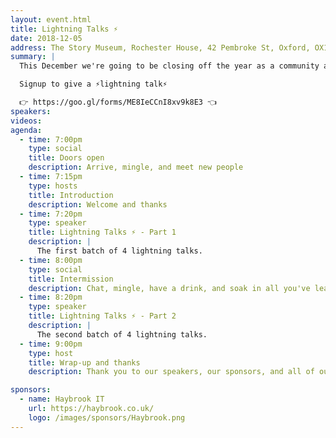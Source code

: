 ```yaml
---
layout: event.html
title: Lightning Talks ⚡️
date: 2018-12-05
address: The Story Museum, Rochester House, 42 Pembroke St, Oxford, OX11BP
summary: |
  This December we're going to be closing off the year as a community and inviting all our wonderful members to come and give a short lightning talk (max 10 minutes).

  Signup to give a ⚡️lightning talk⚡️

  👉 https://goo.gl/forms/ME8IeCCnI8xv9k8E3 👈
speakers:
videos:
agenda:
  - time: 7:00pm
    type: social
    title: Doors open
    description: Arrive, mingle, and meet new people
  - time: 7:15pm
    type: hosts
    title: Introduction
    description: Welcome and thanks
  - time: 7:20pm
    type: speaker
    title: Lightning Talks ⚡️ - Part 1
    description: |
      The first batch of 4 lightning talks.
  - time: 8:00pm
    type: social
    title: Intermission
    description: Chat, mingle, have a drink, and soak in all you've learned so far.
  - time: 8:20pm
    type: speaker
    title: Lightning Talks ⚡️ - Part 2
    description: |
      The second batch of 4 lightning talks.
  - time: 9:00pm
    type: host
    title: Wrap-up and thanks
    description: Thank you to our speakers, our sponsors, and all of our attendees.

sponsors:
  - name: Haybrook IT
    url: https://haybrook.co.uk/
    logo: /images/sponsors/Haybrook.png
---
```

